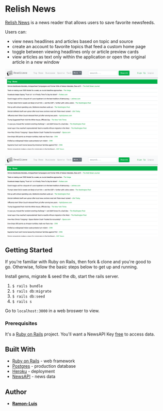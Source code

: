 # Relish News

[Relish News](https://ramon-luis-relish-news.herokuapp.com) is a news reader that allows users to save favorite newsfeeds.

Users can:
* view news headlines and articles based on topic and source
* create an account to favorite topics that feed a custom home page
* toggle between viewing headlines only or article preview cards
* view articles as text only within the application or open the original article in a new window

<kbd>
  <img src="https://github.com/ramon-luis/relish-news/raw/master/demo/relish-news-screenshot-1.png">
</kbd>
<br />
<br />
<kbd>
  <img src="https://github.com/ramon-luis/relish-news/raw/master/demo/relish-news-screenshot-1.png">
</kbd>


## Getting Started

If you're familiar with Ruby on Rails, then fork & clone and you're good to go.
Otherwise, follow the basic steps below to get up and running.

Install gems, migrate & seed the db, start the rails server.

1. `$ rails bundle`
2. `$ rails db:migrate`
3. `$ rails db:seed`
4. `$ rails s`

Go to `localhost:3000` in a web broswer to view.


### Prerequisites

It's a [Ruby on Rails](http://rubyonrails.org/) project.
You'll want a NewsAPI Key [free](https://newsapi.org/) to access data.


## Built With

* [Ruby on Rails](http://rubyonrails.org/) - web framework
* [Postgres](https://www.postgresql.org/) - production database
* [Heroku](https://www.heroku.com/) - deployment
* [NewsAPI](https://newsapi.org/) - news data


## Author

* [**Ramon-Luis**](https://github.com/ramon-luis)
